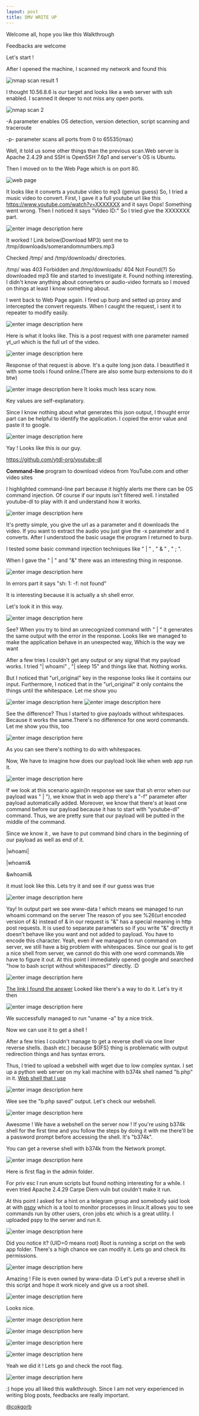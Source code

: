 ```yaml
---
layout: post
title: DMV WRITE UP
---
```

Welcome all, hope you like this Walkthrough

Feedbacks are welcome

Let's start !

After I opened the machine, I scanned my network and found this

![nmap scan result 1](https://i.ibb.co/sKjZ5mF/dmv1.png)

I thought 10.56.8.6 is our target and looks like a web server with ssh enabled.
I scanned it deeper to not miss any open ports.

![nmap scan 2](https://i.ibb.co/mNrCW8B/dmv2.png)

-A parameter enables OS detection, version detection, script scanning and traceroute

-p- parameter scans all ports from 0 to 65535(max)

Well, it told us some other things than the previous scan.Web server is Apache 2.4.29 and SSH is OpenSSH 7.6p1 and server's OS is Ubuntu.

Then I moved on to the Web Page which is on port 80.

![web page](https://i.ibb.co/NmCRpy9/dmv3.png)

It looks like it converts a youtube video to mp3 (genius guess)
So, I tried a music video to convert.
First, I gave it a full youtube url like this
https://www.youtube.com/watch?v=XXXXXXX
and it says Oops! Something went wrong.
Then I noticed it says "Video ID:"
So I tried give the XXXXXXX part.

![enter image description here](https://i.ibb.co/X8rMC5W/dmv4.png)

It worked ! 
Link below(Download MP3) sent me to /tmp/downloads/somerandomnumbers.mp3

Checked /tmp/ and /tmp/downloads/ directories.

/tmp/ was 403 Forbidden and /tmp/downloads/ 404 Not Found(?)
So downloaded mp3 file and started to investigate it. Found nothing interesting.
I didn't know anything about converters or audio-video formats so I moved on things at least I know something about.

I went back to Web Page again.
I fired up burp and setted up proxy and intercepted the convert requests.
When I caught the request, i sent it to repeater to modify easily.

![enter image description here](https://i.ibb.co/MNN9BWH/dmv5.png)

Here is what it looks like.
This is a post request with one parameter named yt_url which is the full url of the video.

![enter image description here](https://i.ibb.co/wLZ7y4X/dmv6.png)

Response of that request is above.
It's a quite long json data.
I beautified it with some tools i found online.(There are also some burp extensions to do it btw)

![enter image description here](https://i.ibb.co/PxK6cCz/dmv7.png)
It looks much less scary now.

Key values are self-explanatory.

Since I know nothing about what generates this json output, I thought error part can be helpful to identify the application.
I copied the error value and paste it to google.

![enter image description here](https://i.ibb.co/vq7Jc2Z/dmv8.png)

Yay !
Looks like this is our guy.

https://github.com/ytdl-org/youtube-dl

**Command-line** program to download videos from YouTube.com and other video sites

I highlighted command-line part because it highly alerts me there can be OS command injection.
Of course  if our inputs isn't filtered well.
I installed youtube-dl to play with it and understand how it works.

![enter image description here](https://i.ibb.co/4SmmyL2/dmv9.png)

It's pretty simple, you give the url as a parameter and it downloads the video.
If you want to extract the audio you just give the -x parameter and it converts.
After I understood the basic usage the program I returned to burp.

I tested some basic command injection techniques like " | " , " & " , " ; ".

When I gave the " | " and  "&" there was an interesting thing in response.

![enter image description here](https://i.ibb.co/tZgmBpn/dmv11.png)

In errors part it says "sh: 1: -f: not found"

It is interesting because it is actually a sh shell error.

Let's look it in this way.

![enter image description here](https://i.ibb.co/xGR9d6C/dmv12.png)

See?  When you try to bind an unrecognized command with " | " it generates the same output with the error in the response.
Looks like we managed to make the application behave in an unexpected way,
Which is the way we want

After a few tries I couldn't get any output or any signal that my payload works.
I tried "| whoami" , "| sleep 15" and things like that.
Nothing works.

But I noticed that "url_original" key in the response looks like it contains our input.
Furthermore, I noticed that in the "url_original" it only contains the things until the whitespace.
Let me show you


![enter image description here](https://i.ibb.co/r2yRTnn/dmv14.png)
![enter image description here](https://i.ibb.co/w0Y3xTj/dmv13.png)

See the difference? 
Thus I started to give payloads without whitespaces.
Because it works the same.There's no difference for one word commands.
Let me show you this, too

![enter image description here](https://i.ibb.co/ZdN7TnP/dmv15.png)

As you can see there's nothing to do with whitespaces.

Now, We have to imagine how does our payload look like when web app run it.


![enter image description here](https://i.ibb.co/xGR9d6C/dmv12.png)

If we look at this scenario again(In response we saw that sh error when our payload was " | "), we know that in web app there's a "-f" parameter after payload automatically added. Moreover, we know that there's at least one command before our payload because it has to start with "youtube-dl" command.
Thus, we are pretty sure that our payload will be putted in the middle of the command.

Since we know it , we have to put command bind chars in the beginning of our payload as well as end of it.

|whoami|

|whoami&

&whoami&

it must look like this.
Lets try it and see if our guess was true

![enter image description here](https://i.ibb.co/VNsgQyw/dmv16.png)

Yay! In output part we see www-data ! which means we managed to run whoami command on the server
The reason of you see %26(url encoded version of &) instead of & in our request is "&" has a special meaning in http post requests.
It is used to separate parameters so if you write "&" directly it doesn't behave like you want and not added to payload. You have to encode this character.
Yeah, even if we managed to run command on server, we still have a big problem with whitespaces. Since our goal is to get a nice shell from server, we cannot do this with one word commands.We have to figure it out.
At this point I immediately opened google and searched "how to bash script without whitespaces?" directly. :D

![enter image description here](https://i.ibb.co/ncLb0Mj/dmv17.png)

[The link I found the answer](https://unix.stackexchange.com/questions/351331/how-to-send-a-command-with-arguments-without-spaces)
Looked like there's a way to do it.
Let's try it then

![enter image description here](https://i.ibb.co/wcxsv0V/dmv18.png)


We successfully managed to run "uname -a" by a nice trick.

Now we can use it to get a shell !

After a few tries I couldn't manage to get a reverse shell via one liner reverse shells.
(bash etc.) because ${IFS} thing is problematic with output redirection things and has syntax errors.

Thus, I tried to upload a webshell with wget due to low complex syntax.
I set up a python web server on my kali machine with b374k shell named "b.php" in it.
[Web shell that I use](https://github.com/tennc/webshell/blob/master/php/b374k/b374k-3.2.2.php)

![enter image description here](https://i.ibb.co/TtP79jp/dmv19.png)

Wee see the "b.php saved" output.
Let's check our webshell.

![enter image description here](https://i.ibb.co/4t8K0Tb/dmv20.png)

Awesome ! 
We have a webshell on the server now !
If you're using b374k shell for the first time and you follow the steps by doing it with me there'll be a password prompt before accessing the shell. It's "b374k".

You can get a reverse shell with b374k from the Network prompt.

![enter image description here](https://i.ibb.co/3CQNJPv/dmv21.png)

Here is first flag in the admin folder.

For priv esc I run enum scripts  but found nothing interesting for a while.
I even tried Apache 2.4.29 Carpe Diem vuln but couldn't make it run.

At this point I asked for a hint on a telegram group and somebody said look at with [pspy](https://github.com/DominicBreuker/pspy) which is a tool to monitor processes in linux.It allows you to see commands run by other users, cron jobs etc which is a great utility.
I uploaded pspy to the server and  run it.

![enter image description here](https://i.ibb.co/94dTq08/dmv22.png)

Did you notice it?
(UID=0 means root)
Root is running a script on the web app folder.
There's a high chance we can modify it.
Lets go and check its permissions.

![enter image description here](https://i.ibb.co/mz4ccL7/dmv23.png)

Amazing !
File is even owned by www-data :D
Let's put a reverse shell in this script and hope it work nicely and give us a root shell.

![enter image description here](https://i.ibb.co/b7n91yr/dmv24.png)

Looks nice.


![enter image description here](https://i.ibb.co/WznXJFs/dmv25.png)


![enter image description here](https://media1.tenor.com/images/1ebc8fe1c139cdb48686b208dfcdf5d5/tenor.gif?itemid=12928789)

![enter image description here](https://i.ibb.co/JpCqK3k/dmv26.png)


![enter image description here](https://media.giphy.com/media/l2Sq8Oo9Pas7NoDoA/giphy.gif)

Yeah we did it !
Lets go and check the root flag.

![enter image description here](https://i.ibb.co/7Rt2Km2/dmv27.png)

:) hope you all liked this walkthrough.
Since I am not very experienced in writing blog posts, feedbacks are really important.

[@cokgorb](https://twitter.com/cokgorb)

